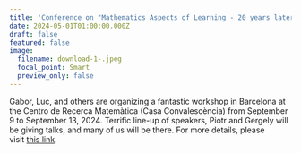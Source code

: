 ```yaml
---
title: 'Conference on "Mathematics Aspects of Learning - 20 years later" '
date: 2024-05-01T01:00:00.000Z
draft: false
featured: false
image:
  filename: download-1-.jpeg
  focal_point: Smart
  preview_only: false
---
```

Gabor, Luc, and others are organizing a fantastic workshop in Barcelona at the Centro de Recerca Matemàtica (Casa Convalescència) from September 9 to September 13, 2024. Terrific line-up of speakers, Piotr and Gergely will be giving talks, and many of us will be there. For more details, please visit [this link](https://www.crm.cat/mathematical-aspects-of-learning-theory/).
